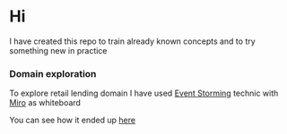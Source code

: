 # Hi

I have created this repo to train already known concepts and to try something new in practice

### Domain exploration

To explore retail lending domain I have used [Event Storming](https://www.eventstorming.com/) technic with [Miro](https://miro.com/pl/online-whiteboard/) as whiteboard

You can see how it ended up [here](https://miro.com/welcomeonboard/aENMVXlTbzducUV2NXZHT1dvSURXV3J6WG5iR3ptelAxdG1KNzRJZGdTNk9iUVZXUEp5bGVpRERyMFRZTDFnc3wzMDc0NDU3MzUxNjQyMjc4NTU5fDI=?share_link_id=74810883619)
